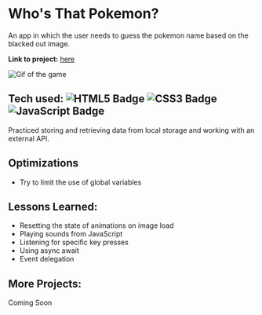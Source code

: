 # Who's That Pokemon?
An app in which the user needs to guess the pokemon name based on the blacked out image.

**Link to project:** [here](https://codepen.io/Sevve/pen/zYWZNZW)

![Gif of the game](https://media.giphy.com/media/DjrT0JykyD2Zn8QOyY/giphy.gif)

## Tech used: ![HTML5 Badge](https://img.shields.io/badge/-HTML5-E34F26?logo=HTML5&logoColor=white&style=flat) ![CSS3 Badge](https://img.shields.io/badge/-CSS3-1572B6?logo=CSS3&logoColor=white&style=flat) ![JavaScript Badge](https://img.shields.io/badge/-JavaScript-F7DF1E?logo=CSS3&logoColor=white&style=flat)

Practiced storing and retrieving data from local storage and working with an external API.

## Optimizations

- Try to limit the use of global variables

## Lessons Learned:

- Resetting the state of animations on image load 
- Playing sounds from JavaScript
- Listening for specific key presses
- Using async await
- Event delegation

## More Projects:

Coming Soon
